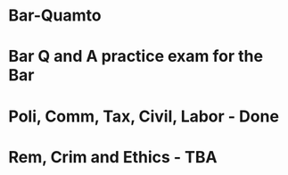 # Bar-Quamto

# Bar Q and A practice exam for the Bar
# Poli, Comm, Tax, Civil, Labor - Done
# Rem, Crim and Ethics - TBA
